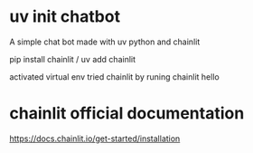 # uv init chatbot

A simple chat bot made with uv python and chainlit


pip install chainlit / uv add chainlit

activated virtual env
tried chainlit by runing chainlit hello


# chainlit official documentation 
https://docs.chainlit.io/get-started/installation